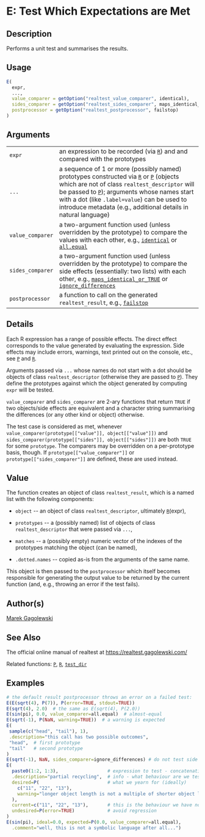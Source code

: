 # E: Test Which Expectations are Met

## Description

Performs a unit test and summarises the results.

## Usage

```r
E(
  expr,
  ...,
  value_comparer = getOption("realtest_value_comparer", identical),
  sides_comparer = getOption("realtest_sides_comparer", maps_identical_or_TRUE),
  postprocessor = getOption("realtest_postprocessor", failstop)
)
```

## Arguments

|                  |                                                                                                                                                                                                                                                                                                                                                                                                                                                         |
|------------------|---------------------------------------------------------------------------------------------------------------------------------------------------------------------------------------------------------------------------------------------------------------------------------------------------------------------------------------------------------------------------------------------------------------------------------------------------------|
| `expr`           | an expression to be recorded (via [`R`](https://realtest.gagolewski.com/rapi/R.html)) and and compared with the prototypes                                                                                                                                                                                                                                                                                                                              |
| `...`            | a sequence of 1 or more (possibly named) prototypes constructed via [`R`](https://realtest.gagolewski.com/rapi/R.html) or [`P`](https://realtest.gagolewski.com/rapi/P.html) (objects which are not of class `realtest_descriptor` will be passed to [`P`](https://realtest.gagolewski.com/rapi/P.html)); arguments whose names start with a dot (like `.label=value`) can be used to introduce metadata (e.g., additional details in natural language) |
| `value_comparer` | a two-argument function used (unless overridden by the prototype) to compare the values with each other, e.g., [`identical`](https://stat.ethz.ch/R-manual/R-patched/library/base/html/identical.html) or [`all.equal`](https://stat.ethz.ch/R-manual/R-patched/library/base/html/all.equal.html)                                                                                                                                                       |
| `sides_comparer` | a two-argument function used (unless overridden by the prototype) to compare the side effects (essentially: two lists) with each other, e.g., [`maps_identical_or_TRUE`](https://realtest.gagolewski.com/rapi/maps_identical_or_TRUE.html) or [`ignore_differences`](https://realtest.gagolewski.com/rapi/ignore_differences.html)                                                                                                                      |
| `postprocessor`  | a function to call on the generated `realtest_result`, e.g., [`failstop`](https://realtest.gagolewski.com/rapi/failstop.html)                                                                                                                                                                                                                                                                                                                           |

## Details

Each R expression has a range of possible effects. The direct effect corresponds to the value generated by evaluating the expression. Side effects may include errors, warnings, text printed out on the console, etc., see [`P`](https://realtest.gagolewski.com/rapi/P.html) and [`R`](https://realtest.gagolewski.com/rapi/R.html).

Arguments passed via `...` whose names do not start with a dot should be objects of class `realtest_descriptor` (otherwise they are passed to [`P`](https://realtest.gagolewski.com/rapi/P.html)). They define the prototypes against which the object generated by computing `expr` will be tested.

`value_comparer` and `sides_comparer` are 2-ary functions that return `TRUE` if two objects/side effects are equivalent and a character string summarising the differences (or any other kind or object) otherwise.

The test case is considered as met, whenever `value_comparer(prototype[["value"]], object[["value"]])` and `sides_comparer(prototype[["sides"]], object[["sides"]])` are both `TRUE` for some `prototype`. The comparers may be overridden on a per-prototype basis, though. If `prototype[["value_comparer"]]` or `prototype[["sides_comparer"]]` are defined, these are used instead.

## Value

The function creates an object of class `realtest_result`, which is a named list with the following components:

-   `object` -- an object of class `realtest_descriptor`, ultimately [`R`](https://realtest.gagolewski.com/rapi/R.html)(expr),

-   `prototypes` -- a (possibly named) list of objects of class `realtest_descriptor` that were passed via `...`,

-   `matches` -- a (possibly empty) numeric vector of the indexes of the prototypes matching the object (can be named),

-   `.dotted.names` -- copied as-is from the arguments of the same name.

This object is then passed to the `postprocessor` which itself becomes responsible for generating the output value to be returned by the current function (and, e.g., throwing an error if the test fails).

## Author(s)

[Marek Gagolewski](https://www.gagolewski.com/)

## See Also

The official online manual of <span class="pkg">realtest</span> at <https://realtest.gagolewski.com/>

Related functions: [`P`](https://realtest.gagolewski.com/rapi/P.html), [`R`](https://realtest.gagolewski.com/rapi/R.html), [`test_dir`](https://realtest.gagolewski.com/rapi/test_dir.html)

## Examples




```r
# the default result postprocessor throws an error on a failed test:
E(E(sqrt(4), P(7)), P(error=TRUE, stdout=TRUE))
E(sqrt(4), 2.0)  # the same as E(sqrt(4), P(2.0))
E(sin(pi), 0.0, value_comparer=all.equal)  # almost-equal
E(sqrt(-1), P(NaN, warning=TRUE))  # a warning is expected
E(
 sample(c("head", "tail"), 1),
 .description="this call has two possible outcomes",
 "head",  # first prototype
 "tail"   # second prototype
)
E(sqrt(-1), NaN, sides_comparer=ignore_differences) # do not test side effects
E(
  paste0(1:2, 1:3),                  # expression to test - concatenation
  .description="partial recycling",  # info - what behaviour are we testing?
  desired=P(                         # what we yearn for (ideally)
    c("11", "22", "13"),
    warning="longer object length is not a multiple of shorter object length"
  ),
  current=c("11", "22", "13"),       # this is the behaviour we have now
  undesired=P(error=TRUE)            # avoid regression
)
E(sin(pi), ideal=0.0, expected=P(0.0, value_comparer=all.equal),
  .comment="well, this is not a symbolic language after all...")
```
